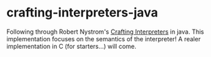# crafting-interpreters-java

Following through Robert Nystrom's [Crafting Interpreters](https://craftinginterpreters.com/introduction.html) in java.
This implementation focuses on the semantics of the interpreter!
A realer implementation in C (for starters...) will come.
